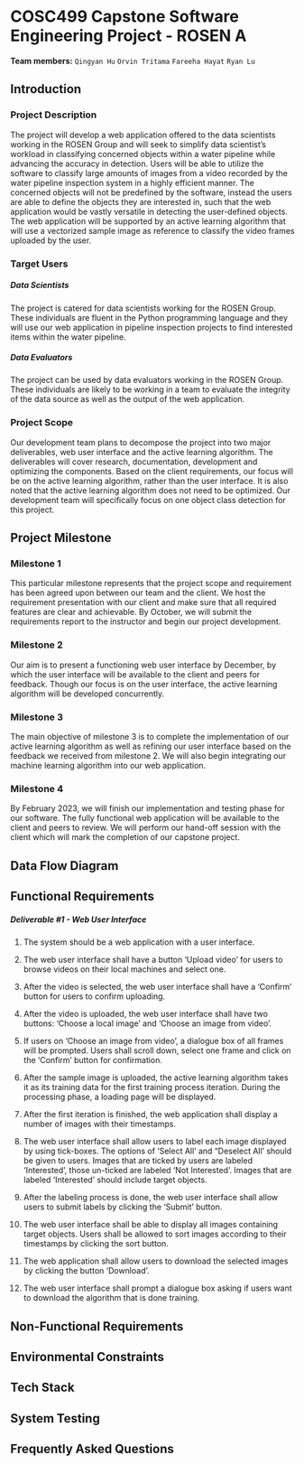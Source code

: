 # COSC499 Capstone Software Engineering Project - ROSEN A


**Team members:** `Qingyan Hu`  `Orvin Tritama`  `Fareeha Hayat`  `Ryan Lu`


## Introduction


### Project Description

The project will develop a web application offered to the data scientists working in the ROSEN Group and will seek to simplify data scientist’s workload in classifying concerned objects within a water pipeline while advancing the accuracy in detection. Users will be able to utilize the software to classify large amounts of images from a video recorded by the water pipeline inspection system in a highly efficient manner. The concerned objects will not be predefined by the software, instead the users are able to define the objects they are interested in, such that the web application would be vastly versatile in detecting the user-defined objects. The web application will be supported by an active learning algorithm that will use a vectorized sample image as reference to classify the video frames uploaded by the user.


### Target Users

##### *Data Scientists*
The project is catered for data scientists working for the ROSEN Group. These individuals are fluent in the Python programming language and they will use our web application in pipeline inspection projects to find interested items within the water pipeline. 

##### *Data Evaluators*
The project can be used by data evaluators working in the ROSEN Group. These individuals are likely to be working in a team to evaluate the integrity of the data source as well as the output of the web application.


### Project Scope
Our development team plans to decompose the project into two major deliverables, web user interface and the active learning algorithm. The deliverables will cover research, documentation, development and optimizing the components. Based on the client requirements, our focus will be on the active learning algorithm, rather than the user interface. It is also noted that the active learning algorithm does not need to be optimized. Our development team will specifically focus on one object class detection for this project.



## Project Milestone

### Milestone 1
This particular milestone represents that the  project scope and requirement has been agreed upon between our team and the client. We host the requirement presentation with our client and make sure that all required features are clear and achievable. By October, we will submit the requirements report to the instructor and begin our project development.


### Milestone 2
Our aim is to present a functioning web user interface by December, by which the user interface will be available to the client and peers for feedback. Though our focus is on the user interface, the active learning algorithm will be developed concurrently.


### Milestone 3
The main objective of milestone 3 is to complete the implementation of our active learning algorithm as well as refining our user interface based on the feedback we received from milestone 2. We will also begin integrating our machine learning algorithm into our web application.


### Milestone 4
By February 2023, we will finish our implementation and testing phase for our software. The fully functional web application will be available to the client and peers to review. We will perform our hand-off session with the client which will mark the completion of our capstone project.



## Data Flow Diagram




## Functional Requirements

##### Deliverable #1 - Web User Interface

1. The system should be a web application with a user interface.


2. The web user interface shall have a button ‘Upload video’ for users to browse videos on their local machines and select one. 

3. After the video is selected, the web user interface shall have a ‘Confirm’ button for users to confirm uploading. 

4. After the video is uploaded, the web user interface shall have two buttons: ‘Choose a local image’ and ‘Choose an image from video’. 

5. If users on ‘Choose an image from video’, a dialogue box of all frames will be prompted. Users shall scroll down, select one frame and click on the ‘Confirm’ button for confirmation. 

6. After the sample image is uploaded, the active learning algorithm takes it as its training data for the first training process iteration. During the processing phase, a loading page will be displayed. 

7. After the first iteration is finished, the web application shall display a number of images with their timestamps. 

8. The web user interface shall allow users to label each image displayed by using tick-boxes. The options of ‘Select All’ and “Deselect All’ should be given to users. Images that are ticked by users are labeled ‘Interested’, those un-ticked are labeled ‘Not Interested’. Images that are labeled ‘Interested’ should include target objects. 

9.  After the labeling process is done, the web user interface shall allow users to submit labels by clicking the ‘Submit’ button.

10. The web user interface shall be able to display all images containing target objects. Users shall be allowed to sort images according to their timestamps by clicking the sort button. 

11. The web application shall allow users to download the selected images by clicking the button ‘Download’. 

12. The web user interface shall prompt a dialogue box asking if users want to download the algorithm that is done training.



## Non-Functional Requirements





## Environmental Constraints




## Tech Stack




## System Testing





## Frequently Asked Questions